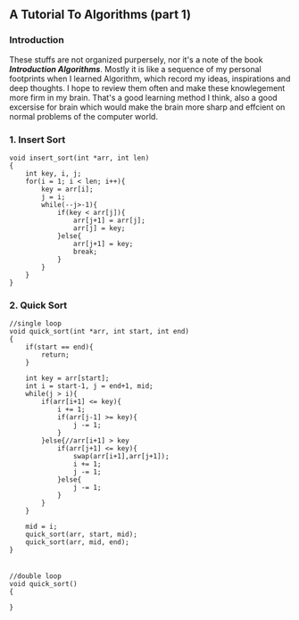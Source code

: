 ## A Tutorial To Algorithms (part 1) ##
### Introduction ###
These stuffs are not organized purpersely, nor it's a note of the book ***Introduction Algorithms***. Mostly it is like a sequence of my personal footprints when I learned Algorithm, which record my ideas, inspirations and deep thoughts. I hope to review them often and make these knowlegement more firm in my brain. That's a good learning method I think, also a good excersise for brain which would make the brain more sharp and effcient on normal problems of the computer world.
### 1. Insert Sort ###
	void insert_sort(int *arr, int len)
	{
		int key, i, j;
		for(i = 1; i < len; i++){
			key = arr[i];
			j = i;
			while(--j>-1){
				if(key < arr[j]){
					arr[j+1] = arr[j];
					arr[j] = key;
				}else{
					arr[j+1] = key;
					break;
				}
			}
		}
	}

### 2. Quick Sort ###
	//single loop
	void quick_sort(int *arr, int start, int end)
	{
		if(start == end){
			return;
		}
		
		int key = arr[start];
		int i = start-1, j = end+1, mid;
		while(j > i){
			if(arr[i+1] <= key){
				i += 1;
				if(arr[j-1] >= key){
					j -= 1;
				}
			}else{//arr[i+1] > key
				if(arr[j+1] <= key){
					swap(arr[i+1],arr[j+1]);
					i += 1;
					j -= 1;
				}else{
					j -= 1;
				}
			}
		}
		
		mid = i;
		quick_sort(arr, start, mid);
		quick_sort(arr, mid, end);
	}
######
	//double loop
	void quick_sort()
	{
	
	}
